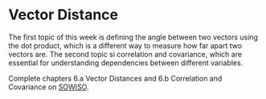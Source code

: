
# Vector Distance

The first topic of this week is defining the angle between two vectors using
the dot product, which is a different way to measure how far apart two vectors
are. The second topic si correlation and covariance, which are essential for
understanding dependencies between different variables. 

Complete chapters 6.a Vector Distances and 6.b Correlation and Covariance on [SOWISO](https://uva.sowiso.nl/).
